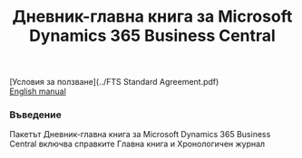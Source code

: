 ﻿---
title: Дневник-главна книга за Microsoft Dynamics 365 Business Central
owner: ФТС България
redirect_from:

---
[Условия за ползване](../FTS Standard Agreement.pdf)<br/>
[English manual](../en/index.html)  

### Въведение

Пакетът Дневник-главна книга за Microsoft Dynamics 365 Business Central включва справките Главна книга и Хронологичен журнал 

